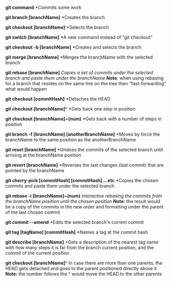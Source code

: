 **git command**
*Commits some work


**git branch [branchName]**
*Creates the branch


**git checkout [branchName]**
*Selects the branch


**git switch [branchName]**
*A new command instead of "git checkout"


**git checkout -b [branchName]**
*Creates and selects the branch


**git merge [branchName]**
*Merges the branchName with the selected branch


**git rebase [branchName]**
*Copies a set of commits under the selected branch and paste them under the branchName*
**Note:** when using rebasing for a branch that resides on the same line on the tree then "fast-forwarding" what would happen


**git checkout [commitHash]**
*Detaches the HEAD


**git checkout [branchName]^**
*Gets back one step in position


**git checkout [branchName]~(num)**
*Gets back with a number of steps in position


**git branch -f [branchName] [anotherBranchName]**
*Moves by force the branchName to the same position as the anotherBranchName


**git reset [branchName]**
*Undoes the commits of the selected branch until arriving at the branchName position


**git revert [branchName]**
*Reverses the last changes (last commit) that are pointed by the branchName


**git cherry-pick [commitHash] [commitHash] ...etc**
*Copies the chosen commits and paste them under the selected branch


**git rebase -i [branchName]~(num)**
*Interactive rebasing the commits from the branchName position until the chosen position*
**Note:** the result would be a copy of the commits in the new order and formatting under the parent of the last chosen commit


**git commit --amend**
*Edits the selected branch's current commit


**git tag [tagName] [commitHash]**
*Names a tag at the commit hash


**git describe [branchName]**
*Gets a description of the nearest tag name with how many steps it is far from the branch current position, and the commit of the current position


**git checkout [branchName]^**
In case there are more than one parents, the HEAD gets detached and goes to the parent positioned directly above it
**Note:** the number follows the ^ would move the HEAD to the other parents

